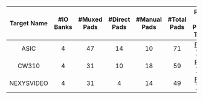 <!--
DO NOT EDIT THIS FILE DIRECTLY.
It has been generated with the following command:
util/topgen.py -t hw/top_earlgrey/data/top_earlgrey.hjson -o hw/top_earlgrey/

-->

|  Target Name  |  #IO Banks  |  #Muxed Pads  |  #Direct Pads  |  #Manual Pads  |  #Total Pads  |                                  Pinout / Pinmux Tables                                  |
|:-------------:|:-----------:|:-------------:|:--------------:|:--------------:|:-------------:|:----------------------------------------------------------------------------------------:|
|     ASIC      |      4      |      47       |       14       |       10       |      71       |    [Pinout Table](../../../top_earlgrey/ip/pinmux/doc/autogen/pinout_asic/index.html)    |
|     CW310     |      4      |      31       |       10       |       18       |      59       |   [Pinout Table](../../../top_earlgrey/ip/pinmux/doc/autogen/pinout_cw310/index.html)    |
|  NEXYSVIDEO   |      4      |      31       |       4        |       14       |      49       | [Pinout Table](../../../top_earlgrey/ip/pinmux/doc/autogen/pinout_nexysvideo/index.html) |